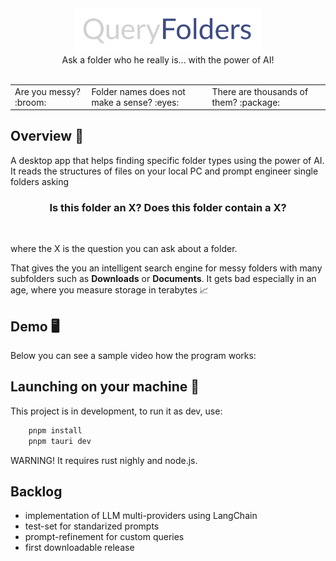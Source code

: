 <div align="center">
    <img src="images/queryfolders-logo.png" alt="Logo" width="300" style="text-align:center"/><br>
    Ask a folder who he really is... with the power of AI!
</div>

<br>
<table align="center">
    <tr>
        <td>Are you messy? :broom:</td>
        <td>Folder names does not make a sense? :eyes: </td>
        <td>There are thousands of them? :package: </td>
    </tr>
</table>

## Overview :book:

A desktop app that helps finding specific folder types using the power of AI. It reads the structures of files on your local PC and prompt engineer single folders asking

<div align="center">
   <h3>Is this folder an X? Does this folder contain a X? </h3> 
</div> 
<br>

where the X is the question you can ask about a folder.

That gives the you an intelligent search engine for messy folders with many subfolders such as <b>Downloads</b> or <b>Documents</b>. It gets bad especially in an age, where you measure storage in terabytes :chart_with_upwards_trend:

## Demo :desktop_computer:
Below you can see a sample video how the program works:

## Launching on your machine :rocket: 

This project is in development, to run it as dev, use:

```bash
    pnpm install
    pnpm tauri dev
```

WARNING! It requires rust nighly and node.js.

## Backlog
 - implementation of LLM multi-providers using LangChain
 - test-set for standarized prompts
 - prompt-refinement for custom queries
 - first downloadable release

